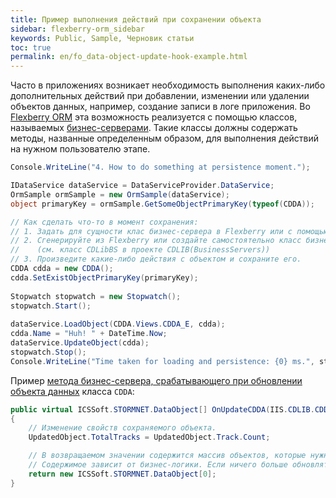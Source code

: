 ```yaml
---
title: Пример выполнения действий при сохранении объекта
sidebar: flexberry-orm_sidebar
keywords: Public, Sample, Черновик статьи
toc: true
permalink: en/fo_data-object-update-hook-example.html
---
```


Часто в приложениях возникает необходимость выполнения каких-либо дополнительных действий при добавлении, изменении или удалении объектов данных, например, создание записи в логе приложения.
Во [Flexberry ORM](fo_flexberry-orm.html) эта возможность реализуется с помощью классов, называемых [бизнес-серверами](fo_business-servers-wrapper-business-facade.html). Такие классы должны содержать методы, названные определенным образом, для выполнения действий на нужном пользователю этапе.

```csharp
Console.WriteLine("4. How to do something at persistence moment.");

IDataService dataService = DataServiceProvider.DataService;
OrmSample ormSample = new OrmSample(dataService);
object primaryKey = ormSample.GetSomeObjectPrimaryKey(typeof(CDDA));

// Как сделать что-то в момент сохранения:
// 1. Задать для сущности клас бизнес-сервера в Flexberry или с помощью .Net-атрибута BusinessServer (см. класс CDDA в проекте CDLIB(Objects)).
// 2. Сгенерируйте из Flexberry или создайте самостоятельно класс бизнес-сервера с методом, обрабатывающим сохранение объектов, и реализуйте его 
//    (см. класс CDLibBS в проекте CDLIB(BusinessServers))
// 3. Произведите какие-либо действия с объектом и сохраните его.
CDDA cdda = new CDDA();
cdda.SetExistObjectPrimaryKey(primaryKey);
            
Stopwatch stopwatch = new Stopwatch();
stopwatch.Start();
            
dataService.LoadObject(CDDA.Views.CDDA_E, cdda);
cdda.Name = "Huh! " + DateTime.Now;
dataService.UpdateObject(cdda);
stopwatch.Stop();
Console.WriteLine("Time taken for loading and persistence: {0} ms.", stopwatch.ElapsedMilliseconds);
```

Пример [метода бизнес-сервера, срабатывающего при обновлении объекта данных](otrabotka-polzovatelskih-operacii-v-processe-raboty-servisa-dannyh-integraciya-s-biznes-serverom.html) класса `CDDA`:

```csharp
public virtual ICSSoft.STORMNET.DataObject[] OnUpdateCDDA(IIS.CDLIB.CDDA UpdatedObject)
{
    // Изменение свойств сохраняемого объекта.
    UpdatedObject.TotalTracks = UpdatedObject.Track.Count;

    // В возвращаемом значении содержится массив объектов, которые нужно обновить, помимо UpdatedObject.
    // Содержимое зависит от бизнес-логики. Если ничего больше обновлять не требуется, возвращается пустой массив.
    return new ICSSoft.STORMNET.DataObject[0];
}
```
